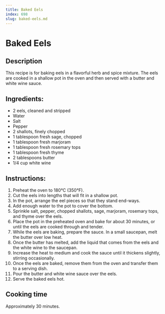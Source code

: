 ```yaml
---
title: Baked Eels
index: 698
slug: baked-eels.md
---
```


# Baked Eels

## Description
This recipe is for baking eels in a flavorful herb and spice mixture. The eels are cooked in a shallow pot in the oven and then served with a butter and white wine sauce.

## Ingredients:
- 2 eels, cleaned and stripped
- Water
- Salt
- Pepper
- 2 shallots, finely chopped
- 1 tablespoon fresh sage, chopped
- 1 tablespoon fresh marjoram
- 1 tablespoon fresh rosemary tops
- 1 tablespoon fresh thyme
- 2 tablespoons butter
- 1/4 cup white wine

## Instructions:
1. Preheat the oven to 180°C (350°F).
2. Cut the eels into lengths that will fit in a shallow pot.
3. In the pot, arrange the eel pieces so that they stand end-ways.
4. Add enough water to the pot to cover the bottom.
5. Sprinkle salt, pepper, chopped shallots, sage, marjoram, rosemary tops, and thyme over the eels.
6. Place the pot in the preheated oven and bake for about 30 minutes, or until the eels are cooked through and tender.
7. While the eels are baking, prepare the sauce. In a small saucepan, melt the butter over low heat.
8. Once the butter has melted, add the liquid that comes from the eels and the white wine to the saucepan.
9. Increase the heat to medium and cook the sauce until it thickens slightly, stirring occasionally.
10. Once the eels are baked, remove them from the oven and transfer them to a serving dish.
11. Pour the butter and white wine sauce over the eels.
12. Serve the baked eels hot.

## Cooking time
Approximately 30 minutes.